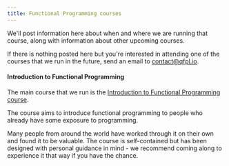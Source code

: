 ```yaml
---
title: Functional Programming courses
---
```


We'll post information here about when and where we are running that course, along with information about other upcoming courses.

If there is nothing posted here but you're interested in attending one of the courses that we run in the future, send an email to <a href="mailto:contact@qfpl.io">contact@qfpl.io</a>.

#### Introduction to Functional Programming

The main course that we run is the [Introduction to Functional Programming course](https://github.com/data61/fp-course).

The course aims to introduce functional programming to people who already have some exposure to programming.

Many people from around the world have worked through it on their own and found it to be valuable.
The course is self-contained but has been designed with personal guidance in mind - we recommend coming along to experience it that way if you have the chance.
